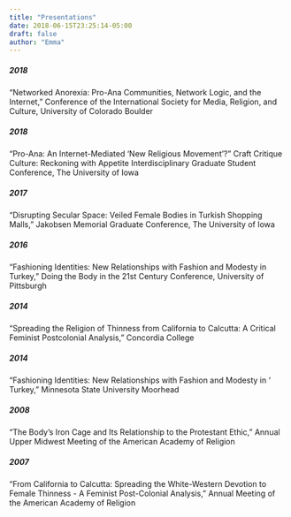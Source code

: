 ```yaml
---
title: "Presentations"
date: 2018-06-15T23:25:14-05:00
draft: false
author: "Emma"
---
```

<h5>2018</h5>
“Networked Anorexia: Pro-Ana Communities, Network Logic, and the
Internet,” Conference of the International Society for Media, Religion, and
Culture, University of Colorado Boulder

<h5>2018</h5>
“Pro-Ana:  An Internet-Mediated ‘New Religious Movement’?”  Craft 
Critique Culture:  Reckoning with Appetite Interdisciplinary Graduate Student Conference, The University of Iowa
<br>

<h5>2017</h5>
“Disrupting Secular Space:  Veiled Female Bodies in Turkish Shopping 
Malls,” Jakobsen Memorial Graduate Conference, The University of Iowa
<br>

<h5>2016</h5>
“Fashioning Identities:  New Relationships with Fashion and Modesty in 
Turkey,” Doing the Body in the 21st Century Conference, University of 
Pittsburgh 
<br>

<h5>2014</h5>
“Spreading the Religion of Thinness from California to Calcutta:  A 
Critical Feminist Postcolonial Analysis,” Concordia College
<br>

<h5>2014</h5>
“Fashioning Identities:  New Relationships with Fashion and Modesty in ‘	
Turkey,” Minnesota State University Moorhead
<br>

<h5>2008</h5>
“The Body’s Iron Cage and Its Relationship to the Protestant Ethic,” 
Annual Upper Midwest Meeting of the American Academy of Religion
<br>

<h5>2007</h5>
“From California to Calcutta:  Spreading the White-Western Devotion to 
Female Thinness - A Feminist Post-Colonial Analysis,” Annual Meeting 
of the American Academy of Religion





